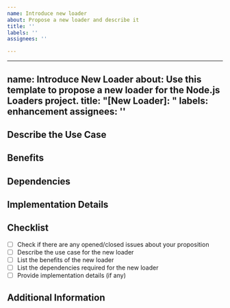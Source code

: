 ```yaml
---
name: Introduce new loader
about: Propose a new loader and describe it
title: ''
labels: ''
assignees: ''

---
```


---
name: Introduce New Loader
about: Use this template to propose a new loader for the Node.js Loaders project.
title: "[New Loader]: "
labels: enhancement
assignees: ''
---

## Describe the Use Case

<!-- Provide a detailed description of the use case for the new loader. What problem does it solve? What are the benefits of the new loader? -->

## Benefits

<!-- Describe the benefits of introducing this new loader. -->

## Dependencies

<!-- List any dependencies that will be required for this new loader. -->

## Implementation Details

<!-- Provide any additional details about the implementation of the new loader. -->

## Checklist

- [ ] Check if there are any opened/closed issues about your proposition
- [ ] Describe the use case for the new loader
- [ ] List the benefits of the new loader
- [ ] List the dependencies required for the new loader
- [ ] Provide implementation details (if any)

## Additional Information

<!-- Add any additional information that might be relevant to the introduction of the new loader. -->
